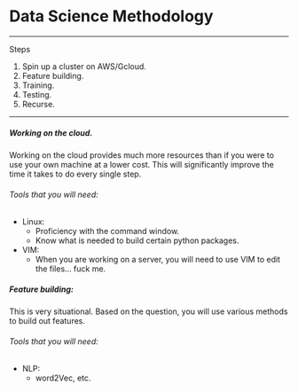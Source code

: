 # Data Science Methodology
---
Steps
1. Spin up a cluster on AWS/Gcloud.
2. Feature building.
3. Training.
4. Testing.
5. Recurse.


---
##### Working on the cloud.
Working on the cloud provides much more resources than if you were to use your own machine at a lower cost. This will significantly improve the time it takes to do every single step.

###### Tools that you will need:
* Linux:
	* Proficiency with the command window.
	* Know what is needed to build certain python packages.
* VIM:
	* When you are working on a server, you will need to use VIM to edit the files... fuck me.

##### Feature building:
This is very situational. Based on the question, you will use various methods to build out features.

###### Tools that you will need:
* NLP:
	* word2Vec, etc.